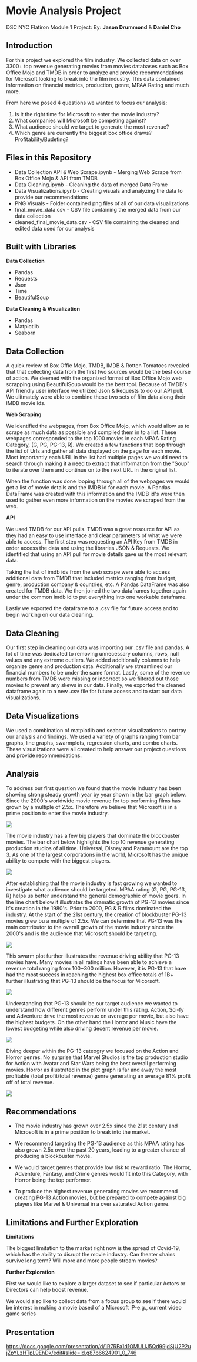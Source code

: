 # Movie Analysis Project

DSC NYC Flatiron Module 1 Project:
By: **Jason Drummond** & **Daniel Cho**

## Introduction

For this project we explored the film industry. We collected data on over 3300+ top revenue generating movies from movies databases such as Box Office Mojo and TMDB in order to analyze and provide recommendations for Microsoft looking to break into the film industry. This data contained information on financial metrics, production, genre, MPAA Rating and much more.

From here we posed 4 questions we wanted to focus our analysis:
 1. Is it the right time for Microsoft to enter the movie industry?
 2. What companies will Microsoft be competing against?
 3. What audience should we target to generate the most revenue?
 4. Which genre are currently the biggest box office draws? Profitability/Budeting?
 
## Files in this Repository
 * Data Collection API & Web Scrape.ipynb - Merging Web Scrape from Box Office Mojo & API from TMDB
 * Data Cleaning.ipynb - Cleaning the data of merged Data Frame
 * Data Visualizations.ipynb - Creating visuals and analyzing the data to provide our recommendations
 * PNG Visuals - Folder contained png files of all of our data visualizations
 * final_movie_data.csv - CSV file containing the merged data from our data collection
 * cleaned_final_movie_data.csv - CSV file containing the cleaned and edited data used for our analysis

## Built with Libraries
**Data Collection**
 * Pandas
 * Requests
 * Json
 * Time
 * BeautifulSoup

**Data Cleaning & Visualization**
 * Pandas
 * Matplotlib
 * Seaborn
 
## Data Collection
A quick review of Box Offie Mojo, TMDB, IMDB & Rotten Tomatoes revealed that that collecting data from the first two sources would be the best course of action. We deemed with the organized format of Box Office Mojo web scrapping using BeautifulSoup would be the best tool. Because of TMDB's API friendly user interface we utilized Json & Requests to do our API pull. We ulitmately were able to combine these two sets of film data along their IMDB movie ids.

**Web Scraping**

We identified the webpages, from Box Office Mojo, which would allow us to scrape as much data as possible and compiled them in to a list. These webpages corresponded to the top 1000 movies in each MPAA Rating Category, (G, PG, PG-13, R). We created a few functions that loop through the list of Urls and gather all data displayed on the page for each movie. Most importantly each URL in the list had multiple pages we would need to search through making it a need to extract that information from the "Soup" to iterate over them and continue on to the next URL in the original list.

When the function was done looping through all of the webpages we would get a list of movie details and the IMDB id for each movie. A Pandas DataFrame was created with this information and the IMDB id's were then used to gather even more information on the movies we scraped from the web.

**API**

We used TMDB for our API pulls. TMDB was a great resource for API as they had an easy to use interface and clear parameters of what we were able to access. The first step was requesting an API Key from TMDB in order access the data and using the libraries JSON & Requests. We identified that using an API pull for movie details gave us the most relevant data. 

Taking the list of imdb ids from the web scrape were able to access additional data from TMDB that included metrics ranging from budget, genre, production company & countries, etc. A Pandas DataFrame was also created for TMDB data. We then joined the two dataframes together again under the common imdb id to put everything into one workable dataframe.

Lastly we exported the dataframe to a .csv file for future access and to begin working on our data cleaning.

## Data Cleaning

Our first step in cleaning our data was importing our .csv file and pandas. A lot of time was dedicated to removing unnecessary columns, rows, null values and any extreme outliers. We added additionally columns to help organize genre and production data. Additionally we streamlined our financial numbers to be under the same format. Lastly, some of the revenue numbers from TMDB were missing or incorrect so we filtered out those movies to prevent any skews in our data. Finally, we exported the cleaned dataframe again to a new .csv file for future access and to start our data visualizations.

## Data Visualizations

We used a combination of matplotlib and seaborn visualizations to portray our analysis and findings. We used a variety of graphs ranging from bar graphs, line graphs, swarmplots, regression charts, and combo charts. These visualizations were all created to help answer our project questions and provide recommendations.

## Analysis
To address our first question we found that the movie industry has been showing strong steady growth year by year shown in the bar graph below. Since the 2000's worldwide movie revenue for top performing films has grown by a multiple of 2.5x. Therefore we believe that Microsoft is in a prime position to enter the movie industry.

![](PNG%20Visuals/yearly_movie_revenue_growth.png)

The movie industry has a few big players that dominate the blockbuster movies. The bar chart below highlights the top 10 revenue generating production studios of all time. Universal, Disney and Paramount are the top 3. As one of the largest corporations in the world, Microsoft has the unique ability to compete with the biggest players.

![](PNG%20Visuals/top_revenue_producing_studios_all_movies.png)

After establishing that the movie industry is fast growing we wanted to investigate what audience should be targeted. MPAA rating (G, PG, PG-13, R) helps us better understand the general demographic of movie goers. In the line chart below it illustrates the dramatic growth of PG-13 movies since it's creation in the 1980's. Prior to 2000, PG & R films dominated the industry. At the start of the 21st century, the creation of blockbuster PG-13 movies grew bu a multiple of 2.5x. We can determine that PG-13 was the main contributor to the overall growth of the movie industry since the 2000's and is the audience that Microsoft should be targeting.

![](PNG%20Visuals/Mpaa_Rating_by_year.png)

This swarm plot further illustrates the revenue driving ability that PG-13 movies have. Many movies in all ratings have been able to achieve a revenue total ranging from $100-$300 million. However, it is PG-13 that have had the most success in reaching the highest box office totals of 1B+ further illustrating that PG-13 should be the focus for Micorsoft.

![](PNG%20Visuals/Movie_Rev_by_rating.png)

Understanding that PG-13 should be our target audience we wanted to understand how different genres perform under this rating. Action, Sci-fy and Adventure drive the most revenue on average per movie, but also have the highest budgets. On the other hand the Horror and Music have the lowest budgeting while also driving decent revenue per movie.

![](PNG%20Visuals/Avg_dollar_figs_genre.png)

Diving deeper within the PG-13 cateogry we focused on the Action and Horror genres. No surprise that Marvel Studios is the top production studio for Action with Avatar and Star Wars being the best overall performing movies. Horror as illustrated in the plot graph is far and away the most profitable (total profit/total revenue) genre generating an average 81% profit off of total revenue. 

![](PNG%20Visuals/PG13_Analysis.png)

## Recommendations
 * The movie industry has grown over 2.5x since the 21st century and Microsoft is in a prime position to break into the market.
 
 * We recommend targeting the PG-13 audience as this MPAA rating has also grown 2.5x over the past 20 years, leading to a greater chance of producing a blockbuster movie.
 
 * We would target genres that provide low risk to reward ratio. The Horror, Adventure, Fantasy, and Crime genres would fit into this Category, with Horror being the top performer.
 
 * To produce the highest revenue generating movies we recommend creating PG-13 Action movies, but be prepared to compete against big players like Marvel & Universal in a over saturated Action genre.
 
## Limitations and Further Exploration
**Limitations**

The biggest limitation to the market right now is the spread of Covid-19, which has the ability to disrupt the movie industry. Can theater chains survive long term? Will more and more people stream movies?

**Further Exploration**

First we would like to explore a larger dataset to see if particular Actors or Directors can help boost revenue.

We would also like to collect data from a focus group to see if there would be interest in making a movie based of a Microsoft IP-e.g., current video game series

## Presentation 

https://docs.google.com/presentation/d/1R7RFa1d1OMULlJ5Qd99jdSjU2P2ujZpYLzHTpL9EhDk/edit#slide=id.g87b6624901_0_746
